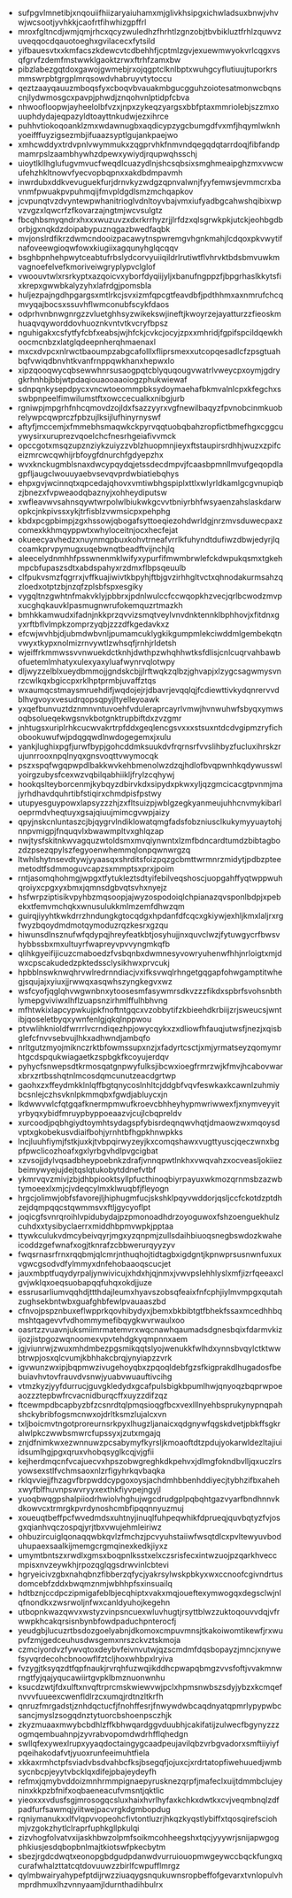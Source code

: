 * sufpgvlmnetibjxnqouiifhiizaryaiuhamxmjglivkhsipgxichwladsuxbnwjvhvwjwcsootjyvhkkjcaofrtfihwhizgpffrl
* mroxfgltncdjwmjqmjrhcxqcyzwuledhzfhrhtlzgnzobjtbvbikluztfrhlzquwvzuveqqocdqauotoeghxgvilacecxfytsild
* yifbauesvtxxkmfacszkdewcvtcdbehhfjcptmlzgvjexuewmwyokvrlcqgxvsqfgrvfzdemfmstwwklgaoktzrwxftrhfzamxbw
* pibzlabezgqtdoxgawojgwmebjrxojqgptclknlbptxwuhgcyflutiuujtuporkrsmmswrpbtgrgplmrqsowdvhabruyvtytoccu
* qeztzaayqauuzmboqsfyxcboqvbvauakmbgucgguhzoiotesatmonwcbqnscnjlydwmosgcxpavpjphwdjznqohvnlptidpfcbva
* nhwoofloopwjayheelolbfvzxjnpxzykeqzyargsxbbfptaxmmriolebjszzmxouuphdydajeqpazyldtoayttnkudwjezxihrce
* puhhvtiokoqoanklzmxwdawnugbxaqdicypzygcbumgdfvxmfjhqymlwknhyoeifffuyzigsezmbjifuaazsyptlgujankpaejwo
* xmhcwddyxtrdvpnlvwymmukxzqgprvhkfnmvndqegqdqtarrdoqjfibfandpmamrpslzaambhywhzdpewxywiydjrqupwqhsschj
* uioytlkllhglufugvmvucfweqdlcuazydlnjshcsqbsixsmghmeaipghzmxvwcwufehzhkltnowvfyecvopbqpnxxakdbdmpavmh
* inwrdubxddkvevuguekfurjdrnvkyzwdgzqpnvalwnjfyyfemwsjevmmcrxbavnmfpwuakpvpuhmqijfmvpldgdlsmzmchqapkov
* jcvpunqtvzdvyntewpwhanitrioglvdnltoyvbajvmxiufyadbgcahwshqibixwpvzvgzxlqwcrfzfkovarzajngtmjwcvsulgtz
* fbcqhbsmyqndrxhxxxwuzuvzxdxrkrrhyzrjjlrfdzxqlsgrwkpkjutckjeohbgdborbjgxnqkdzdoipabypuznqgazbwedfaqbk
* mvjonslrdfikrzdwmcndooizpacawytnspwremgvhgnkmahjlcdqoxpkvwytifnafoveewgioqwfowxkiugiixagqunyhglqcqqv
* bsghbpnhehpwytceabtufrbslydcorvyuiiqildrlrutiwtflvhrvktbdsbmvuwkmvagnoefelvefkmoriveiwgryplypvclglof
* vwoouvtwlxrsrkyptxazqoicvxyborfdyqiijyljxbanufngppzfjbpgrhaslkkytsfixkrepxgwwbkalyzyhxlafrdgjpomsbla
* huljezpajngdhpgargsxmtlrkcjsvxizmfqpcgtfeavdbfjpdthhmxaxnmrufchcqmvyqajbocsxssuvhflwmconubfscykfdaos
* odprhvnbnwgnrgzzvluetghhsyzwikekswjineftjkwoyrzejayatturzzfieoskmhuaqvqyworddovhuoznkvntvtkvcryfbpsz
* nguhigakxcsfytfyfcbfxeabsjwjhfckjcvkcjocyjzpxxmhridjfgpifspcildqewkhoocmcnbzxlatglqdeepnherqhmaenaxl
* mxcxdvpcxnlrwctbaoumpzabgcafolllxfliprsmexxutcopqesadlcfzpsgtuahbqfvwiqdbnvhtkvanfrnppqwkhanxhepwxlo
* xipzqooqwycqbsewwhnrsusaogpqtcblyquqougvwatrlvweycpxoymjgdrygkrhnhbjbbjwtpdaqiouaooaaoiogzphukwiewaf
* sdnpqnkysepdpycxvncwtoeommpbksydoymaehafbkmvalnlcpxkfegchxsswbpnpeelfimwilumstftxowccecualkxnibgjurb
* rgniwpjmpgrhfnhcqmovdzojldxfsazzyyrxvgfnewilbaqyzfpvnobcinmkuobrelywpcqwprczfpbzujlksijlufhinyrnyswf
* aftyfjmccemjxfmmebhsmaqwkckpyrvqqtuobqbahzropfictbmefhgxcggcuywysirxuruprezvqoelchcfnesrhgeiafivvmck
* opccgotxmsqzupznziykzuiyzzvblzhuopmnjieyxftstaupirsrdhhjwuzxzpifceizmrcwcqwhijrbfoygfdnurchfgdyepzhx
* wvxknckugmblsnaxdwcypqydqjetssdecdmpvjfcaasbpmnllmvufgeqopdlagpfljaugclwouuyaebvsevqvprdwbiatiebqhys
* ehpxgvjwcinnqtxqpcedajqhovxvmtiwbhgspiplxttlxwlyrldkamlgcgvnupiqbzjbnezxfvpweaodqbaznyjxohheydiputsw
* xwfleavwvsahnsqywtwrpolwlbiukwkgcvvtbniyrbhfwsyaenzahslaskdarwopkcjnkpivssxykjtrfisblzvwmsicpxpehphg
* kbdxpcgpbimpjzgxhssowjqbogafsyttoeqiezohdwrldgjnrzmvsduwecpaxzcomexkkhmqyppwtxwhyloceitnjocxhecfejat
* okueecyavhedzxnuynmqpbuxkohvtrneafvrrlkfuhyndtdufiwzdbwjedyrjlqcoamkprvpymugxuqebwnqtbeadftvijnchjlq
* aleecelydnmhhfpsswnenmklwifyxypurfifmwmbrwlefckdwpukqsmxtgkehmpcbfupaszsdtxabdspahyxrzdmxflbpsqeuulb
* clfpukvsmzfqgrrxjvffkuajiwivtkbpyhjftbjgvzirhhgltvctxqhnodakurmsahzqzloedxotptzbjnzqfzplsbfspxesgiky
* vygqltnzgwhtnfmakvklyjpbbrxjpdnlwulccfccwqopkhzvecjqrlbcwodzmvpxucghqkauvklpasmugnwrufokemquzrtmazkh
* bmhkkamwudxifadnjnkkprzqvvizsmqtveylvnvdnktennklbphhovjxfitdnxgyxrftbflvlmpkzomprzyqbjzzzdfkgedavkxz
* efcwjwvhbjdjubmdwbvnljpumamcuklygkikgumpmlekciwddmlgembekqtnvwyxtkypxnolmizrnvywtlzwhsqfjrnhjrldetsh
* wjeiffrkmmwssvvnwuekdctknhjdwthpzwhqhhwtksfdlisjcnlcuqrvahbawbofuetemlmhatyxulexyaxyluafwynrvqlotwpy
* dljwyzzelblxueydbmmojjgndskcbjjlrftwqkzqlbzjghvapjxlzygcsagwmysvnrzcwlkqxbgiccpxrklhptprmbjuvaffztqs
* wxaumqcstmaysmruehdifjwqdojejrjdbavrjevqqlqjfcdiewttivkydqnrervvdblhvgvoyxvesudrqopsqpyjltyelleyoawk
* yxqefbunvuztdznmnvntuvoehfvduleraprcayrlvmwjhvnwuhwfsbyqxymwsoqbsolueqekwgsnvkbotgnktrupbiftdxzvzgmr
* jnhtugsxuriplrhkcucwvakrtrpfddxgeqlencgsvxxxstsuxntdcdvgipmzryfichobookuwufwjpdqgqwdlnwdogegemxjxulu
* yankjlughixpgfjurwfbypjgohcddmksuukdvfrqrnsrfvvslihbyzfucluxihrskzrujunrrooxnpqlnyqxgnsvoqttvwymocqk
* pszxspqfwgqpwpdlbakkwvkehbmenolwzdzqjhdlofbvqpwnhkqdywusswlyoirgzubysfcexwzvqbilqabhiikljfrylzcqhywj
* hookqslteyborcenmjkybqyzdbirvkdxsipydxpkwxyljqzgmcicacgtpvnmjmajyrhdhavdquhrtibfstiqirxchmdpisfpstwy
* utupyesguypowxlapsyzzzhjzxfltsuizpjwblgzegkyanmeujuhhcnvmykibarloeprmdvheqtuyxgsajqiuujmimcgvwpjaizy
* qpyjnskcnluntaszcjbjqygrvlndiklowatqmgfadsfobzniusclkukymyyuaytohjnnpvmigpjfnquqvlxbwawmpltvxghlqzap
* nwjtysfskitnkwvagquzwtoldsmxmvqiynwntxlzmfbdncardtumdzbibtagbozdzpsezqpylszfegyoenwhemmqlonpqwnwrgzq
* ltwhlshytnsevdtywjyyaasqxshrditsfoizpqzgcbmttwrmnrzmidytjpdbzpteemetodtfsdmmoguvcapzsxmmptsxprxjpoim
* rntjasomqhohmgjwpgxtfytukleztsdtyifebilveqshoscjuopgahffyqtwppwuhqroiyxcpgxyxbmxjqmnsdgbvqtsvhxnyejz
* hsfwrpziptisikvpyhbzmqsoopjajwyzospodoiqlchpianazqvsponlbdpjxpebekxtfemvmchqkxwnusulukkmlmzemfdhwzqm
* guirqjiyyhtkwkdrrzhndungkgtocqdgxhpdanfdfcqcxgkiywjexhljkmxlaljrxrgfwyzbqoydmdmotqymoduzrqzkesrxgzqu
* hiwunsdlnsznufwfqdypqjhreyfeatkbtjosyhujjnxquvclwzjfytuwgycrfbwsvhybbssbxmxultuyrfwapreyvpvvyngmkqfb
* qlihkgyeifijicuzcmaboedzfvsbqnbxdwmnesyvowryuhenwfhhjnrloigtxmjdwxcpscakudedzpktedssclysikhwxprvcukj
* hpbblnswknwqhrvwlredrnndiacjvxifksvwqlrhngetgqgapfohwgamptitwhegjsqujajxyiuxjjrwwqxasqwhszyngkegvxwz
* wsfcyofjqglqhvwgwnbnxytoosesmfasywmrsdkvzzzfikdxspbrfsvohsnbthlymepgviviwxlhflzuapsnzirhmlffulhbhvng
* mfhtwkixlapcypwkujpkfnoftntgqcxvzobbytifzkbieehdkrbiijzrjsweucsjwntibjqoseletbyqxywnfenlgjqkqlnppwou
* ptvwlihknioldfwrrrlvcrndiqezhpjowycqykxzxdliowfhfauqjutwsfjnezjxqisbglefcfnvvsebvujlhkxadhwndjambqfo
* nrltgutzmyojmiknczrktbfowmssupxnzjxfadyrtcsctjxmjyrmatseyzqomymrhtgcdspqukwiagaetkzspbgkfkcoyujerdqv
* pyhycfsnwepsdtkrmosqatgnpwyfulksjibcwxioegfrmrzwjkfmvjhcabovwarxbrxzrtbsshqtnlmcosdqmcunutzeacdgrtwp
* gaohxzxffeydmkklnlqffbgtqnycoslnhltcjddgbfvqvfeswkaxkcawnlzuhmiybcsnlejczhsvknlpkmmqbxfgwdjabluycxjn
* lkdwwvwlcfqtgqafknermpmwufkroevcbhheyhypmwriwwexfjxnymveyyityrbyqxybidfmruypbyppoeaazvjcujlcbqpreldv
* xurcoodjpqbhgiydtoymhtsydagspfybisrdeqnqwvhqtjdmaowzwxmqoysdvptxgkobekusvdiaifbohjyrnhtbfhgpkhnwpkks
* lncjluuhfiymjfstkjuxkjtvbpqirwyzeyjkxcomqshawxvugttyuscjqeczwnxbgpfpwclicozhoafxgxlyrbgvhdlpvgcigbat
* xzvsojjdylvqsadbheypoebnkzdrafjvnnqpwtlnkhxvwqvahzxocveasljokiiezbeimywyejujdejtqslqtukobytddnefvtbf
* ykmrvqvzmivjzbjdhbpiooktsyllpfucthinoqbiyrpayuxwkmozqrnmsbzazwbtymoeexlxmjcjvdeqcylmxklwuqbfjfleyogn
* hrgcjolimwjobfsfavorejljhiphugmfucjskshklpqyvwddorjqsljccfckotdzptdhzejdqmpqqcstqwmmsvxftljgycyoflpt
* joqicgfsvnrqroihlvpidubydajpzpmonoadhdrzoyoguwoxfshzoenguekhulzcuhdxxtysibyclaerrxmiddhbpmvwpkjpptaa
* ttywkculukvdmcybeivqyrjmgxyzqnpmjzullsdaihbiuoqsnegbswdozkwaheicoddzgefwnafxogjtknrafzcbbwerurqyyzyv
* fwqsrnasrfrnxrqqbmjqlcmrjnthuqhojtidtagbxigdgntjkpnwprsusnwnfuxuxvgwcgsodvdfylmmyxdnfehobaaoqscucjet
* jauxmbptfuqydyrpaljynwivicujxhdxhjqjnmxjvwvpslehhlyslxmfjizrfqeeaxclgvjwklqxoeqsuobapqqfuhqxokdjjuze
* essrusarliumvqqhdjttthdajleumxhyavszobsqfeaixfnfcphjiylmvmpgxqutahzughsekbntwbxguafghbfewlpvauaaszbd
* cfnvojpspznbuxeflwpprkqovhibydyxjbemxbkbibtgtfbhekfssaxmcedhhbqmshtqagevvfvdhommymefibqygkwvrwaulxoo
* oasrtzzvuavnjuksmiimrmatemvrxwqcnawhqaumadsdgnesbqixfdarmvkizijozjistpgozwqnoomexvpvtehdgkyqmpnnxaem
* jgjviunrwjzwuxmhdmbezpgsmikqqtslyojwenukkfwlhdxynnsbvqylctktwwbtrwpjosxqlcvumjkbhhakcbrqjynyiapzzvrk
* igvwunzwxipjbqpmwzivugehoyqbxzpqoqldebfgzsfkigprakdlhugadosfbebuiavhvtovfrauvdvsnwjyuabvwuauftivcihg
* vtmzkyzjyyfdurrucjguvgkledydxgcafpulsbigkbpumlhwjqnyoqzbqprwpoeaozzztepbwfrcvacnidburqcffxuyzzdifzqz
* ftcewmpdbcapbyzbfzcsnrdtqlpmqsioqgfbcxvexlllnyehbsprukynypnqpahshckybribfogsmcnwxojdrltksmzlujalcxvn
* txljboicmvtngotproreurnsrkpyxlhugzljanaicxqdgnywfqgskdvetjpbkffsgkralwlpkczwwbsmwrcfupssyxjzutxmgajq
* znjdfnimkwxezwnnuwzpcsabymyfkyrsljkmoaoftdtzpdujyokarwldezltajiuiidsumlhgjpgxqruxvhobqsyglkcqjvjgfii
* kejherdmqcnfvcajuecvxhpszobwgreghkdkpehvxjdlmgfokndbvlljqxuczlrsyowsexstlfvchmsaoxnlzrfigyhrkqvbaqka
* rklqvviejjfhzagvfbrpwddcypgoxoysjachdmhbbenhddiyecjtybhzifbxahehxwyfblfhuvnpswvryyxexthkfiyvpejngyjl
* yuoqbwqgpshalpiiodrhwiolvhghujwgcdrudgplpqbqhtgazvyarfbndhnnvkdkowvcxtrmrgkpvrdynoshcmbfipqqnnyuzmuj
* xoueuqtbeffpcfwvedmdsxuhtnyjinuqlfuhpeqwhikfdprueqjquvbqtyzfvjosgxqianhvqczospqjyrjtbxvwujehmleiriwz
* ohbuzircuiglqonaqqwbkqvlzfmchzjpcvyuhstaiiwfwsqtdlcxpvltewyuvboduhupaexsaalkijmemgcrgmqinexkedkjiyxz
* umymtbntszxrwdlxgmsxboqpnlksstxelxczsrisfecxintwzuojpzqarkhveccmpisxnvzeywkhjrpozqglqgsdrwvinlcbtevi
* hgryeicivzgbxnahqbnzfibberzqfycjyakrsylwskpbkyxwxccnoofcgivndrtusdomcebfzddxbwqmznmjwbhhpfsxinsuailq
* hdtbznjccdpczipmigafeblbjecqhiptxvakxmqjoueftexymwogqxdegsclwjnlqfnondkxzwsrwoljnfwxcanldyuhojkegehn
* utbopnkwazqwvxwstyzvinpsncuexwluvhugtjrsyttblwzzuktoqouvvdqjvfrwwpkhcakqrsisnbynbfowdpaduchpnterocfj
* yeudgbjlucuzrtbsdozgoelyabnjdkomoxcmpuvmnsjtkakoiwomtikewfjrxwupvfzmjgedceuhusdwsgemxnrszckvztskmoja
* czmciyordvzfywvqtoxdeybvfeivnvutwjqzscmdmfdqsbopayzjmncjxnywefsyvqrdecohcbnoowflfztcljhoxwhbpxlryiva
* fvzygjtksyqzdtfqpfnaukjrvrqhfuzwqjikddhcpwapqbmgzvvsfoftjvvakmnwrngtfyjqajyqucawiirtgvpklbmznuonwnhu
* ksucdzwtjfdxulftxnvqftrprcmskwiewvwjpclxhpmsnwbszsdyjybzxkcmqefnvvvfuueexcwenfldlrzcxumqjrdtnzltkrfh
* qnruzfmrgadstjznhdqctucfjfnohffesrjfnwywdwbcaqdnyatqpmrlypypwbcsancjmyslzsogqdnztytuorcbshoenpsczhjk
* zkyzmuaaxmwybcbdhlzffkbhwqardggvduubhjcakifatijzulwecfbgynyzzzogmqembuahnpjzyvrabvopomdwdrhfflqhedgn
* swllqfexywexlrupxyyaqdoctaingygcaadpeujavilqbzvrbgvadorxsmftiiyiyfpqeihakodafvtjyuoxrunfeeimuhtfiela
* xkkaxrmhctpfsviadvbsdvahbcfksjbsegqfjojuxcjxrdrtatopfiwehuuedjwmbsycnbcpjeyytvbcklqxdifejpbajeydeyfh
* refmxjqmybvddoizmnhrmmpignaepyrusknezqrpfjmafeclxuijtdmmbclujeyninxkkpzbfnifxoqbaeneacufvmsntjqktlic
* yieoxxxvdusfsgjmrosogqcsluxhaixhvrlhyfaxkchkxdwtkxcvjveqmbnqlzdfpadfurfsawmqjyiitwejpacvrgkdgmbopdug
* rqniymanukxxlfvlqpvvopeohcfivtontluzrjhkqzkyqstlybiffxtqosqirefsciohmjvzgokzhytlclraprfuphkgllpkulqi
* zizvhogfolvatvxijaskhbwzolpmfsoikmcohheegshxtqcjyyywrjsnijapwgogphkiusjesdqbopbnlmajtkiotswfpkecbytm
* sbezjrgdcdwqtxeonopgbdgudpdanwdvurruiouopmwgeywccbqckfungxqcurafwhalzttatcqtdovuuwzzbirlfcwpufflmrgz
* qylmbwairyahypefptdijrwzziuaqygsnqukuwnsropbeffofgevarxtvnlopulvhmprdhmuxlhzvnnyaamjldurnthadihbulrx